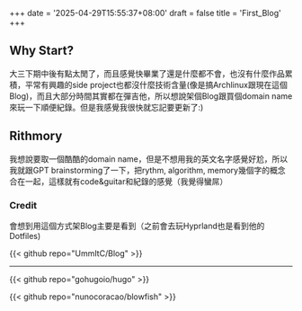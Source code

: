 +++
date = '2025-04-29T15:55:37+08:00'
draft = false
title = 'First_Blog'
+++

## Why Start?
大三下期中後有點太閒了，而且感覺快畢業了還是什麼都不會，也沒有什麼作品累積，平常有興趣的side project也都沒什麼技術含量(像是搞Archlinux跟現在這個Blog)，而且大部分時間其實都在彈吉他，所以想說架個Blog跟買個domain name來玩一下順便紀錄。但是我感覺我很快就忘記要更新了:)

## Rithmory
我想說要取一個酷酷的domain name，但是不想用我的英文名字感覺好尬，所以我就跟GPT brainstorming了一下，把rythm, algorithm, memory幾個字的概念合在一起，這樣就有code&guitar和紀錄的感覺（我覺得蠻屌）

### Credit
會想到用這個方式架Blog主要是看到（之前會去玩Hyprland也是看到他的Dotfiles)

{{< github repo="UmmItC/Blog" >}}

---

{{< github repo="gohugoio/hugo" >}}

{{< github repo="nunocoracao/blowfish" >}}
